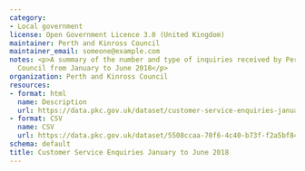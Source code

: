 ```yaml
---
category:
- Local government
license: Open Government Licence 3.0 (United Kingdom)
maintainer: Perth and Kinross Council
maintainer_email: someone@example.com
notes: <p>A summary of the number and type of inquiries received by Perth and Kinross
  Council from January to June 2018</p>
organization: Perth and Kinross Council
resources:
- format: html
  name: Description
  url: https://data.pkc.gov.uk/dataset/customer-service-enquiries-january-to-june-2018
- format: CSV
  name: CSV
  url: https://data.pkc.gov.uk/dataset/5508ccaa-70f6-4c40-b73f-f2a5bf84fbb4/resource/4b69835d-486e-4276-92f5-2d31f6cfa920/download/customerserviceenquiriesq1q2_2018.csv
schema: default
title: Customer Service Enquiries January to June 2018
---
```


